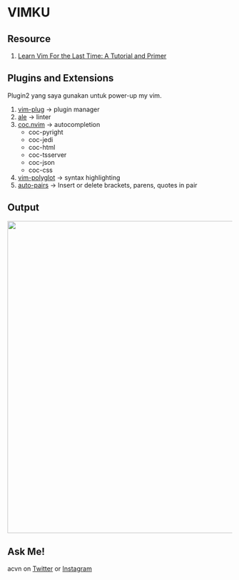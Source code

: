# VIMKU

## Resource
1. [Learn Vim For the Last Time: A Tutorial and Primer](https://danielmiessler.com/study/vim/)

## Plugins and Extensions
Plugin2 yang saya gunakan untuk power-up my vim.
1. [vim-plug](https://github.com/junegunn/vim-plug) -> plugin manager
2. [ale](https://github.com/dense-analysis/ale) -> linter
3. [coc.nvim](https://github.com/neoclide/coc.nvim) -> autocompletion
    - coc-pyright
    - coc-jedi
    - coc-html
    - coc-tsserver
    - coc-json
    - coc-css
4. [vim-polyglot](https://github.com/sheerun/vim-polyglot) -> syntax highlighting
5. [auto-pairs](https://github.com/jiangmiao/auto-pairs) -> Insert or delete brackets, parens, quotes in pair

## Output
<img src="https://user-images.githubusercontent.com/52058660/127868951-6522201c-077b-4744-aff1-993a00a43179.png" width="700">

## Ask Me!
acvn on [Twitter](https://twitter.com/aldi__satria) or [Instagram](https://www.instagram.com/aldi___satria/)

